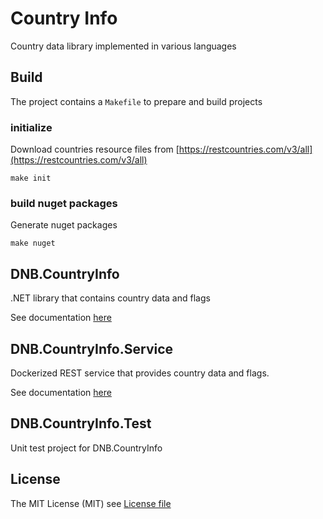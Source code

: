 # Country Info

Country data library implemented in various languages

## Build
The project contains a `Makefile` to prepare and build projects

### initialize
Download countries resource files from [https://restcountries.com/v3/all](https://restcountries.com/v3/all)
```
make init
```

### build nuget packages
Generate nuget packages
```
make nuget
```

## DNB.CountryInfo
.NET library that contains country data and flags

See documentation [here](https://github.com/dnbnt/src/dotnet/DBN.CountryInfo/README.md)

## DNB.CountryInfo.Service
Dockerized REST service that provides country data and flags.

See documentation [here](https://github.com/dnbnt/src/dotnet/DBN.CountryInfo.Service/README.md)

## DNB.CountryInfo.Test
Unit test project for DNB.CountryInfo

## License

The MIT License (MIT) see [License file](https://github.com/dnbnt/countryinfo/LICENSE)